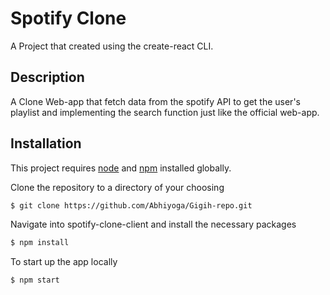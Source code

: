 # Spotify Clone

A Project that created using the create-react CLI.

## Description

A Clone Web-app that fetch data from the spotify API to get the user's playlist and implementing the search function just like the official web-app.

## Installation

This project requires [node](http://nodejs.org) and [npm](https://npmjs.com) installed globally.

Clone the repository to a directory of your choosing

```sh
$ git clone https://github.com/Abhiyoga/Gigih-repo.git
```

Navigate into spotify-clone-client and install the necessary packages

```sh
$ npm install
```

To start up the app locally

```sh
$ npm start
```
